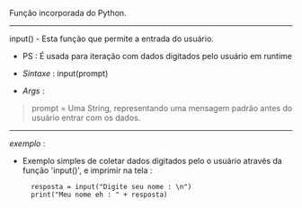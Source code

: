 Função incorporada do Python.

---

input() - Esta função que permite a entrada do usuário.

- PS : É usada para iteração com dados digitados pelo usuário em runtime



- _Sintaxe_ : input(prompt)

- _Args_ : 

> prompt = Uma String, representando uma mensagem padrão antes do usuário entrar com os dados.



---


*exemplo* :

- Exemplo simples de coletar dados digitados pelo o usuário através da função 'input()', e
imprimir na tela :

		resposta = input("Digite seu nome : \n")
		print("Meu nome eh : " + resposta)

